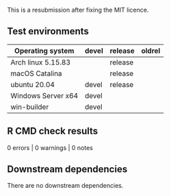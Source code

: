 This is a resubmission after fixing the MIT licence.

## Test environments

Operating system   | devel | release | oldrel |
-------------------|-------|---------|--------|
Arch linux 5.15.83 |       | release |        |
macOS Catalina     |       | release |        |
ubuntu 20.04       | devel | release |        |
Windows Server x64 | devel |         |        |
win-builder        | devel |         |        |

## R CMD check results
0 errors | 0 warnings | 0 notes

## Downstream dependencies
There are no downstream dependencies.

